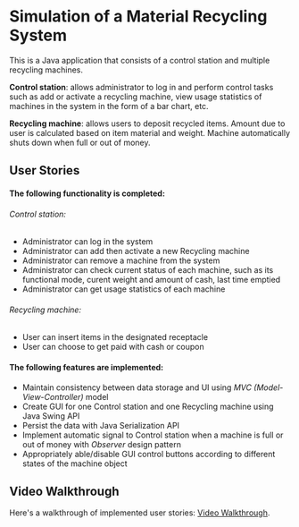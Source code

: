 # Simulation of a Material Recycling System
This is a Java application that consists of a control station and multiple recycling machines.

**Control station**: allows administrator to log in and perform control tasks such as add or activate a recycling machine, view usage statistics of machines in the system in the form of a bar chart, etc.

**Recycling machine**: allows users to deposit recycled items. Amount due to user is calculated based on item material and weight.  Machine automatically shuts down when full or out of money.


## User Stories

#### The following functionality is completed:

###### Control station:
* Administrator can log in the system
* Administrator can add then activate a new Recycling machine
* Administrator can remove a machine from the system
* Administrator can check current status of each machine, such as its functional mode, curent weight and amount of cash, last time emptied
* Administrator can get usage statistics of each machine 

###### Recycling machine:
* User can insert items in the designated receptacle
* User can choose to get paid with cash or coupon

#### The following features are implemented:
* Maintain consistency between data storage and UI using *MVC (Model-View-Controller)* model
* Create GUI for one Control station and one Recycling machine using Java Swing API
* Persist the data with Java Serialization API
* Implement automatic signal to Control station when a machine is full or out of money with *Observer* design pattern
* Appropriately able/disable GUI control buttons according to different states of the machine object 


## Video Walkthrough 
Here's a walkthrough of implemented user stories:
[Video Walkthrough](http://s1070.photobucket.com/user/kimnguyen559/media/EcoRe_zpsy3qzqdx2.gif.html?filters[user]=145954608&filters[recent]=1&sort=1&o=0).
